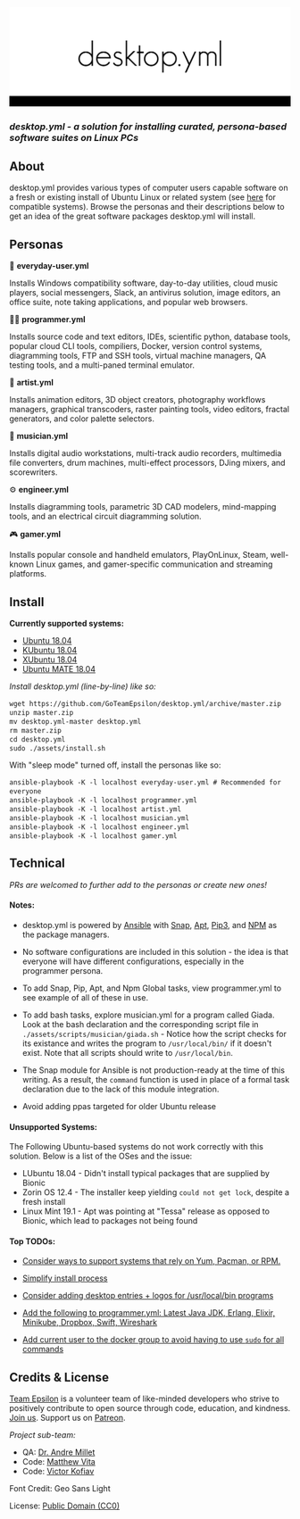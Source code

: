 ![IMG](./assets/images/banner.png)

### *desktop.yml - a solution for installing curated, persona-based software suites on Linux PCs*

## About

desktop.yml provides various types of computer users capable software on a fresh or existing install of Ubuntu Linux or related system (see [here](#install) for compatible systems). Browse the personas and their descriptions below to get an idea of the great software packages desktop.yml will install.

## Personas

🧑 **everyday-user.yml**

Installs Windows compatibility software, day-to-day utilities, cloud music players, social messengers, Slack, an antivirus solution, image editors, an office suite, note taking applications, and popular web browsers.

👩‍💻 **programmer.yml**

Installs source code and text editors, IDEs, scientific python, database tools, popular cloud CLI tools, compiliers, Docker, version control systems, diagramming tools, FTP and SSH tools, virtual machine managers, QA testing tools, and a multi-paned terminal emulator.
 
🎨 **artist.yml**

Installs animation editors, 3D object creators, photography workflows managers, graphical transcoders, raster painting tools, video editors, fractal generators, and color palette selectors.

🎼 **musician.yml**

Installs digital audio workstations, multi-track audio recorders, multimedia file converters, drum machines, multi-effect processors, DJing mixers, and scorewriters.

⚙️ **engineer.yml**

Installs diagramming tools, parametric 3D CAD modelers, mind-mapping tools, and an electrical 
circuit diagramming solution.

🎮 **gamer.yml**

Installs popular console and handheld emulators, PlayOnLinux, Steam, well-known Linux games, and gamer-specific communication and streaming platforms.

## Install

**Currently supported systems:**
- [Ubuntu 18.04](https://www.ubuntu.com/)
- [KUbuntu 18.04](https://kubuntu.org/)
- [XUbuntu 18.04](https://xubuntu.org/)
- [Ubuntu MATE 18.04](https://ubuntu-mate.org/)

*Install desktop.yml (line-by-line) like so:*

```
wget https://github.com/GoTeamEpsilon/desktop.yml/archive/master.zip
unzip master.zip
mv desktop.yml-master desktop.yml
rm master.zip
cd desktop.yml
sudo ./assets/install.sh
```

With "sleep mode" turned off, install the personas like so:
```
ansible-playbook -K -l localhost everyday-user.yml # Recommended for everyone
ansible-playbook -K -l localhost programmer.yml
ansible-playbook -K -l localhost artist.yml
ansible-playbook -K -l localhost musician.yml
ansible-playbook -K -l localhost engineer.yml
ansible-playbook -K -l localhost gamer.yml
```

## Technical

_PRs are welcomed to further add to the personas or create new ones!_

#### Notes:

  - desktop.yml is powered by [Ansible](https://www.ansible.com/) with [Snap](https://snapcraft.io/), [Apt](https://wiki.debian.org/Apt), [Pip3](https://pip.pypa.io/en/stable/), and [NPM](https://www.npmjs.com/) as the package managers.

  - No software configurations are included in this solution - the idea is that everyone will have different configurations, especially in the programmer persona.

  - To add Snap, Pip, Apt, and Npm Global tasks, view programmer.yml to see example of all of these in use.

  - To add bash tasks, explore musician.yml for a program called Giada. Look at the bash declaration and the corresponding script file in `./assets/scripts/musician/giada.sh` - Notice how the script checks for its existance and writes the program to `/usr/local/bin/` if it doesn't exist. Note that all scripts should write to `/usr/local/bin`.

  - The Snap module for Ansible is not production-ready at the time of this writing. As a result, the `command` function is used in place of a formal task declaration due to the lack of this module integration.

  - Avoid adding ppas targeted for older Ubuntu release

#### Unsupported Systems:

The Following Ubuntu-based systems do not work correctly with this solution. Below is a list of the OSes and the issue:

- LUbuntu 18.04 - Didn't install typical packages that are supplied by Bionic
- Zorin OS 12.4 - The installer keep yielding `could not get lock`, despite a fresh install
- Linux Mint 19.1 - Apt was pointing at "Tessa" release as opposed to Bionic, which lead to packages not being found

#### Top TODOs:

- [Consider ways to support systems that rely on Yum, Pacman, or RPM.](https://github.com/GoTeamEpsilon/desktop.yml/issues/53)

- [Simplify install process](https://github.com/GoTeamEpsilon/desktop.yml/issues/54)

- [Consider adding desktop entries + logos for /usr/local/bin programs](https://github.com/GoTeamEpsilon/desktop.yml/issues/55)

- [Add the following to programmer.yml: Latest Java JDK, Erlang, Elixir, Minikube, Dropbox, Swift, Wireshark](https://github.com/GoTeamEpsilon/desktop.yml/issues/57)

- [Add current user to the docker group to avoid having to use `sudo` for all commands](https://github.com/GoTeamEpsilon/desktop.yml/issues/60)

## Credits & License

[Team Epsilon](https://github.com/GoTeamEpsilon/purpose) is a volunteer team of like-minded developers who strive to positively contribute to open source through code, education, and kindness. [Join us](https://github.com/GoTeamEpsilon/purpose/issues/new). Support us on [Patreon](https://www.patreon.com/matthewvita).

_Project sub-team:_
- QA: [Dr. Andre Millet](https://github.com/andremillet)
- Code: [Matthew Vita](https://github.com/matthewvita)
- Code: [Victor Kofiav](https://github.com/kofiav)

Font Credit: Geo Sans Light

License: [Public Domain (CC0)](./assets/legal/LICENSE)
